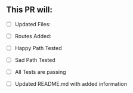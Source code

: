 This PR will:
- 

- [ ] Updated Files:

- [ ] Routes Added:

- [ ] Happy Path Tested

- [ ] Sad Path Tested

- [ ] All Tests are passing

- [ ] Updated README.md with added information

